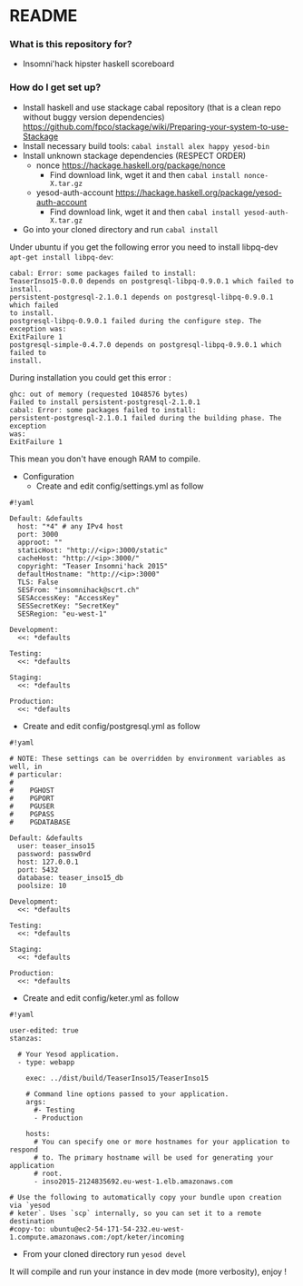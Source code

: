 # README #

### What is this repository for? ###

* Insomni'hack hipster haskell scoreboard

### How do I get set up? ###

* Install haskell and use stackage cabal repository (that is a clean repo without buggy version dependencies) https://github.com/fpco/stackage/wiki/Preparing-your-system-to-use-Stackage
* Install necessary build tools: `cabal install alex happy yesod-bin`
* Install unknown stackage dependencies (RESPECT ORDER)
    * nonce https://hackage.haskell.org/package/nonce
        * Find download link, wget it and then `cabal install nonce-X.tar.gz`
    * yesod-auth-account https://hackage.haskell.org/package/yesod-auth-account
        * Find download link, wget it and then `cabal install yesod-auth-X.tar.gz`
* Go into your cloned directory and run `cabal install`

Under ubuntu if you get the following error you need to install libpq-dev `apt-get install libpq-dev`:
```
cabal: Error: some packages failed to install:
TeaserInso15-0.0.0 depends on postgresql-libpq-0.9.0.1 which failed to
install.
persistent-postgresql-2.1.0.1 depends on postgresql-libpq-0.9.0.1 which failed
to install.
postgresql-libpq-0.9.0.1 failed during the configure step. The exception was:
ExitFailure 1
postgresql-simple-0.4.7.0 depends on postgresql-libpq-0.9.0.1 which failed to
install.
```

During installation you could get this error :
```
ghc: out of memory (requested 1048576 bytes)
Failed to install persistent-postgresql-2.1.0.1
cabal: Error: some packages failed to install:
persistent-postgresql-2.1.0.1 failed during the building phase. The exception
was:
ExitFailure 1
```

This mean you don't have enough RAM to compile.

* Configuration
    * Create and edit config/settings.yml as follow
```
#!yaml

Default: &defaults
  host: "*4" # any IPv4 host
  port: 3000
  approot: ""
  staticHost: "http://<ip>:3000/static"
  cacheHost: "http://<ip>:3000/"
  copyright: "Teaser Insomni'hack 2015"
  defaultHostname: "http://<ip>:3000"
  TLS: False
  SESFrom: "insomnihack@scrt.ch"
  SESAccessKey: "AccessKey"
  SESSecretKey: "SecretKey"
  SESRegion: "eu-west-1"

Development:
  <<: *defaults

Testing:
  <<: *defaults

Staging:
  <<: *defaults

Production:
  <<: *defaults

```

* Create and edit config/postgresql.yml as follow

```
#!yaml

# NOTE: These settings can be overridden by environment variables as well, in
# particular:
#
#    PGHOST
#    PGPORT
#    PGUSER
#    PGPASS
#    PGDATABASE

Default: &defaults
  user: teaser_inso15
  password: passw0rd
  host: 127.0.0.1
  port: 5432
  database: teaser_inso15_db
  poolsize: 10

Development:
  <<: *defaults

Testing:
  <<: *defaults

Staging:
  <<: *defaults

Production:
  <<: *defaults

```

* Create and edit config/keter.yml as follow

```
#!yaml

user-edited: true
stanzas:

  # Your Yesod application.
  - type: webapp

    exec: ../dist/build/TeaserInso15/TeaserInso15

    # Command line options passed to your application.
    args:
      #- Testing
      - Production

    hosts:
      # You can specify one or more hostnames for your application to respond
      # to. The primary hostname will be used for generating your application
      # root.
      - inso2015-2124835692.eu-west-1.elb.amazonaws.com

# Use the following to automatically copy your bundle upon creation via `yesod
# keter`. Uses `scp` internally, so you can set it to a remote destination
#copy-to: ubuntu@ec2-54-171-54-232.eu-west-1.compute.amazonaws.com:/opt/keter/incoming

```

* From your cloned directory run `yesod devel`

It will compile and run your instance in dev mode (more verbosity), enjoy !